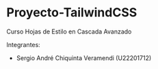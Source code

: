 # Proyecto-TailwindCSS
Curso Hojas de Estilo en Cascada Avanzado

Integrantes:
- Sergio André Chiquinta Veramendi (U22201712)
